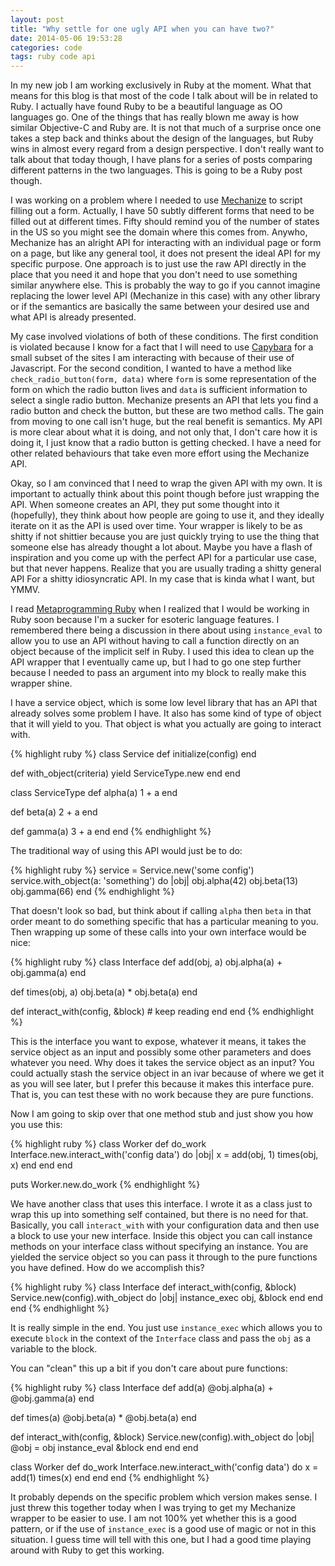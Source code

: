 ```yaml
---
layout: post
title: "Why settle for one ugly API when you can have two?"
date: 2014-05-06 19:53:28
categories: code
tags: ruby code api
---
```


In my new job I am working exclusively in Ruby at the moment. What that means for this blog is that most of
the code I talk about will be in related to Ruby. I actually have found Ruby to be a beautiful language
as OO languages go. One of the things that has really blown me away is how similar Objective-C and Ruby are.
It is not that much of a surprise once one takes a step back and thinks about the design of the languages,
but Ruby wins in almost every regard from a design perspective. I don't really want to talk about that today
though, I have plans for a series of posts comparing different patterns in the two languages. This is going
to be a Ruby post though.

I was working on a problem where I needed to use [Mechanize][mechanize] to script filling out a form. Actually,
I have 50 subtly different forms that need to be filled out at different times. Fifty should remind you of the
number of states in the US so you might see the domain where this comes from. Anywho, Mechanize has an alright
API for interacting with an individual page or form on a page, but like any general tool, it does not present
the ideal API for my specific purpose. One approach is to just use the raw API directly in the place that you
need it and hope that you don't need to use something similar anywhere else. This is probably the way to go
if you cannot imagine replacing the lower level API (Mechanize in this case) with any other library or if
the semantics are basically the same between your desired use and what API is already presented.

My case involved violations of both of these conditions. The first condition is violated because I know for
a fact that I will need to use [Capybara][capybara] for a small subset of the sites I am interacting with
because of their use of Javascript. For the second condition, I wanted to have a method like
`check_radio_button(form, data)` where `form` is some representation of the form on which the radio button
lives and `data` is sufficient information to select a single radio button. Mechanize presents an API that
lets you find a radio button and check the button, but these are two method calls. The gain from moving to
one call isn't huge, but the real benefit is semantics. My API is more clear about what it is doing, and not
only that, I don't care how it is doing it, I just know that a radio button is getting checked. I have a need
for other related behaviours that take even more effort using the Mechanize API.

Okay, so I am convinced that I need to wrap the given API with my own. It is important to actually think about
this point though before just wrapping the API. When someone creates an API, they put some thought into it
(hopefully), they think about how people are going to use it, and they ideally iterate on it as the API is
used over time. Your wrapper is likely to be as shitty if not shittier because you are just quickly trying to
use the thing that someone else has already thought a lot about. Maybe you have a flash of inspiration and you
come up with the perfect API for a particular use case, but that never happens. Realize that you are usually
trading a shitty general API For a shitty idiosyncratic API. In my case that is kinda what I want, but YMMV.

I read [Metaprogramming Ruby][meta-ruby] when I realized that I would be working in Ruby soon because I'm a
sucker for esoteric language features. I remembered there being a discussion in there about using `instance_eval`
to allow you to use an API without having to call a function directly on an object because of the implicit self
in Ruby. I used this idea to clean up the API wrapper that I eventually came up, but I had to go one step
further because I needed to pass an argument into my block to really make this wrapper shine.

I have a service object, which is some low level library that has an API that already solves some problem I have.
It also has some kind of type of object that it will yield to you. That object is what you actually are going
to interact with.

{% highlight ruby %}
class Service
  def initialize(config)
  end

  def with_object(criteria)
    yield ServiceType.new
  end
end

class ServiceType
  def alpha(a)
    1 + a
  end

  def beta(a)
    2 + a
  end

  def gamma(a)
    3 + a
  end
end
{% endhighlight %}

The traditional way of using this API would just be to do:

{% highlight ruby %}
service = Service.new('some config')
service.with_object(a: 'something') do |obj|
  obj.alpha(42)
  obj.beta(13)
  obj.gamma(66)
end
{% endhighlight %}

That doesn't look so bad, but think about if calling `alpha` then `beta` in that
order meant to do something specific that has a particular meaning to you. Then
wrapping up some of these calls into your own interface would be nice:

{% highlight ruby %}
class Interface
  def add(obj, a)
    obj.alpha(a) + obj.gamma(a)
  end

  def times(obj, a)
    obj.beta(a) * obj.beta(a)
  end

  def interact_with(config, &block)
    # keep reading
  end
end
{% endhighlight %}

This is the interface you want to expose, whatever it means, it takes the service
object as an input and possibly some other parameters and does whatever you need.
Why does it takes the service object as an input? You could actually stash the
service object in an ivar because of where we get it as you will see later, but
I prefer this because it makes this interface pure. That is, you can test these
with no work because they are pure functions.

Now I am going to skip over that one method stub and just show you how you use this:

{% highlight ruby %}
class Worker
  def do_work
    Interface.new.interact_with('config data') do |obj|
      x = add(obj, 1)
      times(obj, x)
    end
  end
end

puts Worker.new.do_work
{% endhighlight %}

We have another class that uses this interface. I wrote it as a class just to wrap
this up into something self contained, but there is no need for that. Basically,
you call `interact_with` with your configuration data and then use a block
to use your new interface. Inside this object you can call instance methods on
your interface class without specifying an instance. You are yielded the service
object so you can pass it through to the pure functions you have defined. How do
we accomplish this?

{% highlight ruby %}
class Interface
  def interact_with(config, &block)
    Service.new(config).with_object do |obj|
      instance_exec obj, &block
    end
  end
end
{% endhighlight %}

It is really simple in the end. You just use `instance_exec` which allows you to
execute `block` in the context of the `Interface` class and pass the `obj` as
a variable to the block.

You can "clean" this up a bit if you don't care about pure functions:

{% highlight ruby %}
class Interface
  def add(a)
    @obj.alpha(a) + @obj.gamma(a)
  end

  def times(a)
    @obj.beta(a) * @obj.beta(a)
  end

  def interact_with(config, &block)
    Service.new(config).with_object do |obj|
      @obj = obj
      instance_eval &block
    end
  end
end

class Worker
  def do_work
    Interface.new.interact_with('config data') do
      x = add(1)
      times(x)
    end
  end
end
{% endhighlight %}

It probably depends on the specific problem which version makes sense. I just threw
this together today when I was trying to get my Mechanize wrapper to be easier to
use. I am not 100% yet whether this is a good pattern, or if the use of `instance_exec`
is a good use of magic or not in this situation. I guess time will tell with this
one, but I had a good time playing around with Ruby to get this working.


[mechanize]:   https://github.com/sparklemotion/mechanize
[capybara]:    https://github.com/jnicklas/capybara
[meta-ruby]:   http://pragprog.com/book/ppmetr/metaprogramming-ruby